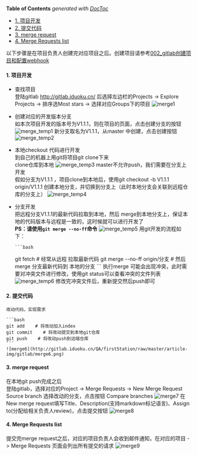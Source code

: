 <!-- START doctoc generated TOC please keep comment here to allow auto update -->
<!-- DON'T EDIT THIS SECTION, INSTEAD RE-RUN doctoc TO UPDATE -->
**Table of Contents**  *generated with [DocToc](https://github.com/thlorenz/doctoc)*

- [1. 项目开发](#1-%E9%A1%B9%E7%9B%AE%E5%BC%80%E5%8F%91)
- [2. 提交代码](#2-%E6%8F%90%E4%BA%A4%E4%BB%A3%E7%A0%81)
- [3. merge request](#3-merge-request)
- [4. Merge Requests list](#4-merge-requests-list)

<!-- END doctoc generated TOC please keep comment here to allow auto update -->

以下步骤是在项目负责人创建完对应项目之后。创建项目请参考[002_gitlab创建项目和配置webhook](http://gitlab.iduoku.cn/QA/firstStation/blob/master/gitlab/002_gitlab%E5%88%9B%E5%BB%BA%E9%A1%B9%E7%9B%AE%E5%92%8C%E9%85%8D%E7%BD%AEwebhook.md)
#### 1. 项目开发
  * 查找项目  
    登陆gitlab http://gitlab.iduoku.cn/ 后选择左边栏的Projects -> Explore Projects -> 排序选Most stars -> 选择对应Groups下的项目
    ![merge1](http://gitlab.iduoku.cn/QA/firstStation/raw/master/article-img/gitlab/merge1.png)
  * 创建对应的开发版本分支  
    如本次项目开发的版本号为V1.1.1，则在项目的页面，点击创建分支的按钮
    ![merge_temp1](http://gitlab.iduoku.cn/QA/firstStation/raw/master/article-img/gitlab/merge_temp1.png)
    新分支取名为V1.1.1，从master 中创建，点击创建按钮
    ![merge_temp2](http://gitlab.iduoku.cn/QA/firstStation/raw/master/article-img/gitlab/merge_temp2.png)
  * 本地checkout 代码进行开发  
    到自己的机器上用git将项目git clone下来  
    clone仓库到本地
    ![merge_temp3](http://gitlab.iduoku.cn/QA/firstStation/raw/master/article-img/gitlab/merge_temp3.png)
    master不允许push，我们需要在分支上开发  
    假如分支为V1.1.1 ，项目clone到本地后，使用git checkout -b V1.1.1 origin/V1.1.1 创建本地分支，并切换到分支上（此时本地分支会关联到远程仓库的分支上）
    ![merge_temp4](http://gitlab.iduoku.cn/QA/firstStation/raw/master/article-img/gitlab/merge_temp4.png)
  * 分支开发  
    把远程分支V1.1.1的最新代码拉取到本地，然后 merge到本地分支上，保证本地的代码版本与远程是一致的，这时候就可以进行开发了  
    **PS：请使用`git merge --no-ff`命令**
    ![merge_temp5](http://gitlab.iduoku.cn/QA/firstStation/raw/master/article-img/gitlab/merge_temp5.png)
    用git开发的流程如下：
    
        ```bash
      git fetch    # 经常从远程 拉取最新代码
      git merge --no-ff  origin/分支    # 然后 merge 分支最新代码到 本地的分支
        ```
    执行merge 可能会出现冲突，此时需要对冲突文件进行修改，使用git status可以查看冲突的文件列表
    ![merge_temp6](http://gitlab.iduoku.cn/QA/firstStation/raw/master/article-img/gitlab/merge_temp6.png)
    修改完冲突文件后，重新提交然后push即可
    
#### 2. 提交代码  
    改动代码，实现需求
    
    ```bash
    git add    # 将改动加入index
    git commit    # 将改动提交到本地git仓库
    git push    # 将改动push到远端仓库
    ```
    ![merge6](http://gitlab.iduoku.cn/QA/firstStation/raw/master/article-img/gitlab/merge6.png)
    
#### 3. merge request  
在本地git push完成之后  
登陆gitlab，选择对应的Project -> Merge Requests -> New Merge Request  
Source branch 选择改动的分支，点击按钮 Compare branches
![merge7](http://gitlab.iduoku.cn/QA/firstStation/raw/master/article-img/gitlab/merge7.png)
在New merge request填写Title、Description(支持markdown标记语言)、Assign to(分配给相关负责人review)，点击提交按钮
![merge8](http://gitlab.iduoku.cn/QA/firstStation/raw/master/article-img/gitlab/merge8.png)

#### 4. Merge Requests list  
提交完merge request之后，对应的项目负责人会收到邮件通知，在对应的项目 -> Merge Requests 页面会列出所有提交的请求
![merge9](http://gitlab.iduoku.cn/QA/firstStation/raw/master/article-img/gitlab/merge9.png)